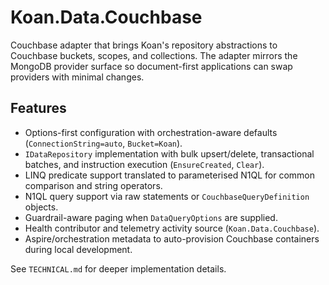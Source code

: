 # Koan.Data.Couchbase

Couchbase adapter that brings Koan's repository abstractions to Couchbase buckets, scopes, and collections. The adapter mirrors the MongoDB provider surface so document-first applications can swap providers with minimal changes.

## Features

- Options-first configuration with orchestration-aware defaults (`ConnectionString=auto`, `Bucket=Koan`).
- `IDataRepository` implementation with bulk upsert/delete, transactional batches, and instruction execution (`EnsureCreated`, `Clear`).
- LINQ predicate support translated to parameterised N1QL for common comparison and string operators.
- N1QL query support via raw statements or `CouchbaseQueryDefinition` objects.
- Guardrail-aware paging when `DataQueryOptions` are supplied.
- Health contributor and telemetry activity source (`Koan.Data.Couchbase`).
- Aspire/orchestration metadata to auto-provision Couchbase containers during local development.

See `TECHNICAL.md` for deeper implementation details.
